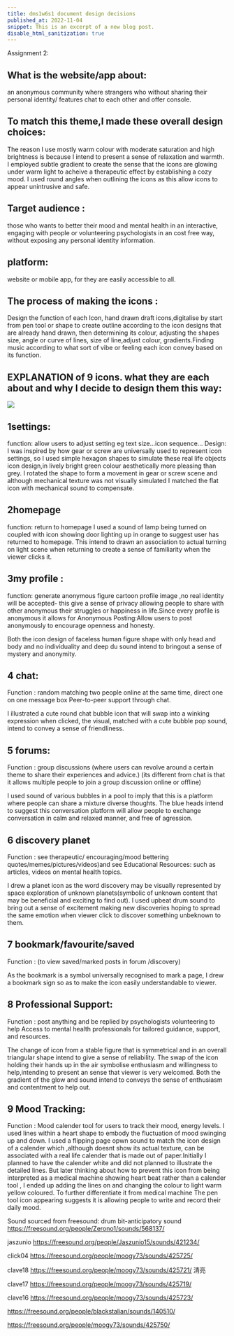 ```yaml
---
title: dms1w6s1 document design decisions
published_at: 2022-11-04
snippet: This is an excerpt of a new blog post.
disable_html_sanitization: true
---
```


Assignment 2:

## What is the website/app about:

an anonymous community where strangers who without sharing their personal identity/ features chat to each other and offer console.

## To match this theme,I made these overall design choices:

The reason I use mostly warm colour with moderate saturation and high brightness is because I intend to present a sense of relaxation and warmth.
I employed subtle gradient to create the sense that the icons are glowing under warm light to acheive a therapeutic effect by establishing a cozy mood.
I used round angles when outlining the icons as this allow icons to appear unintrusive and safe.

## Target audience :

those who wants to better their mood and mental health in an interactive, engaging with people or volunteering psychologists in an cost free way, without exposing any personal identity information.

## platform:

website or mobile app, for they are easily accessible to all.

## The process of making the icons :

Design the function of each Icon, hand drawn draft icons,digitalise by start from pen tool or shape to create outline according to the icon designs that are already hand drawn, then determining its colour, adjusting the shapes size, angle or curve of lines, size of line,adjust colour, gradients.Finding music according to what sort of vibe or feeling each icon convey based on its function.

## EXPLANATION of 9 icons. what they are each about and why I decide to design them this way:

![ ](w6/1.png)

## 1settings:

function: allow users to adjust setting eg text size...icon sequence...
Design: I was inspired by how gear or screw are universally used to represent icon settings, so I used simple hexagon shapes to simulate these real life objects icon design,in lively bright green colour aesthetically more pleasing than grey. I rotated the shape to form a movement in gear or screw scene and although mechanical texture was not visually simulated I matched the flat icon with mechanical sound to compensate.

## 2homepage

function: return to homepage
I used a sound of lamp being turned on coupled with icon showing door lighting up in orange to suggest user has returned to homepage. This intend to drawn an association to actual turning on light scene when returning to create a sense of familiarity when the viewer clicks it.

## 3my profile :

function: generate anonymous figure cartoon profile image ,no real identity will be accepted- this give a sense of privacy allowing people to share with other anonymous their struggles or happiness in life.Since every profile is anonymous it allows for Anonymous Posting:Allow users to post anonymously to encourage openness and honesty.

Both the icon design of faceless human figure shape with only head and body and no individuality and deep du sound intend to bringout a sense of mystery and anonymity.

## 4 chat:

Function : random matching two people online at the same time, direct one on one message box
Peer-to-peer support through chat.

I illustrated a cute round chat bubble icon that will swap into a winking expression when clicked, the visual, matched with a cute bubble pop sound, intend to convey a sense of friendliness.

## 5 forums:

Function : group discussions (where users can revolve around a certain theme to share their experiences and advice.)
(its different from chat is that it allows multiple people to join a group discussion online or offline)

I used sound of various bubbles in a pool to imply that this is a platform where people can share a mixture diverse thoughts.
The blue heads intend to suggest this conversation platform will allow people to exchange conversation in calm and relaxed manner, and free of agression.

## 6 discovery planet

Function : see therapeutic/ encouraging/mood bettering quotes/memes/pictures/videos)and see Educational Resources: such as articles, videos on mental health topics.

I drew a planet icon as the word discovery may be visually represented by space exploration of unknown planets(symbolic of unknown content that may be beneficial and exciting to find out).
I used upbeat drum sound to bring out a sense of excitement making new discoveries hoping to spread the same emotion when viewer click to discover something unbeknown to them.

## 7 bookmark/favourite/saved

Function : (to view saved/marked posts in forum /discovery)

As the bookmark is a symbol universally recognised to mark a page, I drew a bookmark sign so as to make the icon easily understandable to viewer.

## 8 Professional Support:

Function : post anything and be replied by psychologists volunteering to help
Access to mental health professionals for tailored guidance, support, and resources.

The change of icon from a stable figure that is symmetrical and in an overall triangular shape intend to give a sense of reliability. The swap of the icon holding their hands up in the air symbolise enthusiasm and willingness to help,intending to present an sense that viewer is very welcomed. Both the gradient of the glow and sound intend to conveys the sense of enthusiasm and contentment to help out.

## 9 Mood Tracking:

Function : Mood calender tool for users to track their mood, energy levels.
I used lines within a heart shape to embody the fluctuation of mood swinging up and down.
I used a flipping page opwn sound to match the icon design of a calender which ,although doesnt show its actual texture, can be associated with a real life calender that is made out of paper.Initially I planned to have the calender white and did not planned to illustrate the detailed lines. But later thinking about how to prevent this icon from being interpreted as a medical machine showing heart beat rather than a calender tool , I ended up adding the lines on and changing the colour to light warm yellow coloured. To further differentiate it from medical machine The pen tool icon appearing suggests it is allowing people to write and record their daily mood.

Sound sourced from freesound:
drum bit-anticipatory sound
https://freesound.org/people/Zerono1/sounds/568137/

jaszunio
https://freesound.org/people/Jaszunio15/sounds/421234/

click04
https://freesound.org/people/moogy73/sounds/425725/

clave18
https://freesound.org/people/moogy73/sounds/425721/ 清亮

clave17
https://freesound.org/people/moogy73/sounds/425719/

clave16
https://freesound.org/people/moogy73/sounds/425723/

https://freesound.org/people/blackstalian/sounds/140510/

https://freesound.org/people/moogy73/sounds/425750/
